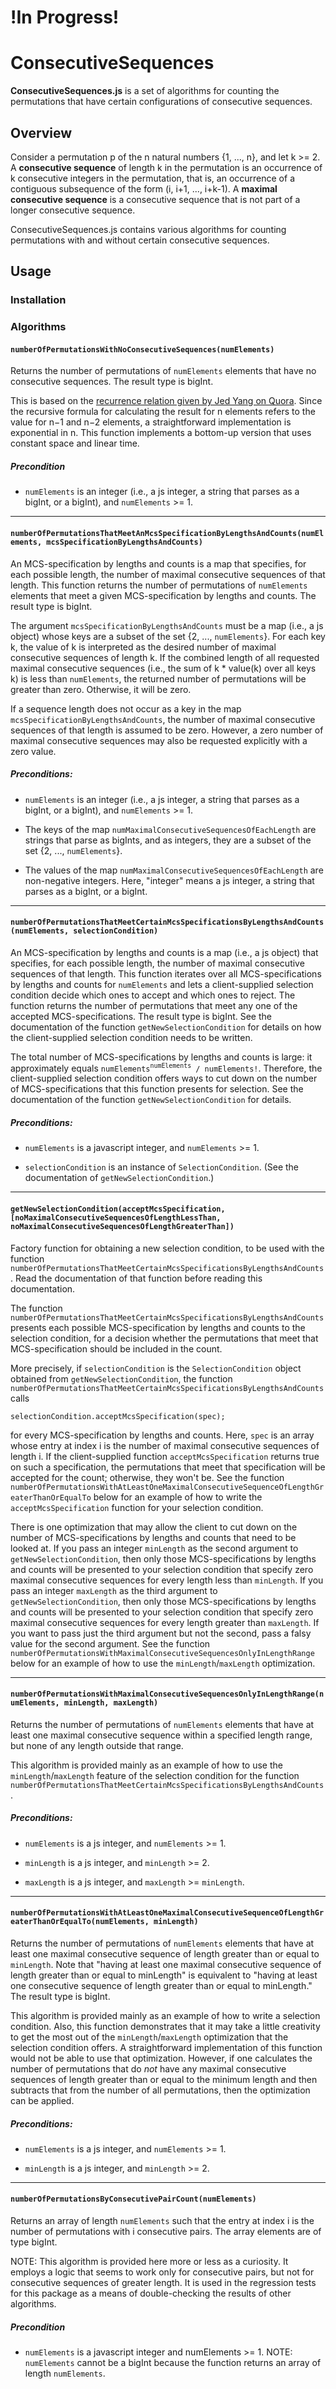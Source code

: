 # !In Progress!
# ConsecutiveSequences
**ConsecutiveSequences.js** is a set of algorithms for counting the permutations that 
have certain configurations of consecutive sequences.

## Overview
Consider a permutation p of the n natural numbers {1, ..., n}, and let k >= 2. A
**consecutive sequence** of length k in the permutation is an occurrence of k consecutive
integers in the permutation, that is, an occurrence of a contiguous subsequence of the
form (i, i+1, ..., i+k-1). A **maximal consecutive sequence** is a consecutive sequence
that is not part of a longer consecutive sequence.
 
ConsecutiveSequences.js contains various algorithms for counting permutations with and 
without certain consecutive sequences.

## Usage

### Installation

### Algorithms

#### `numberOfPermutationsWithNoConsecutiveSequences(numElements)`

Returns the number of permutations of `numElements` elements that have no consecutive sequences.
The result type is bigInt. 

This is based on the 
<a href="https://www.quora.com/What-is-the-probability-that-a-shuffled-music-album-will-have-at-least-two-songs-in-their-original-relative-consecutive-order" target="_blank">recurrence relation given by Jed Yang on Quora</a>. 
Since the recursive formula for calculating the result for n elements refers to the value for 
n&minus;1 and n&minus;2 elements, a straightforward implementation is exponential in n. This 
function implements a bottom-up version that uses constant space and linear time.
    
##### Precondition
 - `numElements` is an integer (i.e., a js integer, a string that parses as a bigInt, or a bigInt), and
`numElements` >= 1.

***

#### `numberOfPermutationsThatMeetAnMcsSpecificationByLengthsAndCounts(numElements, mcsSpecificationByLengthsAndCounts)`

An MCS-specification by lengths and counts is a map that specifies, for each possible length, the
number of maximal consecutive sequences of that length. This function returns the number of
permutations of `numElements` elements that meet a given MCS-specification by lengths and counts.
The result type is bigInt.

The argument `mcsSpecificationByLengthsAndCounts` must be a map (i.e., a js object) whose keys are 
a subset of the set {2, ..., `numElements`}. For each key k, the value of k is interpreted as the 
desired number of maximal consecutive sequences of length k. If the combined length of all requested 
maximal consecutive sequences (i.e., the sum of k * value(k) over all keys k) is less than `numElements`, 
the returned number of permutations will be greater than zero. Otherwise, it will be zero.

If a sequence length does not occur as a key in the map `mcsSpecificationByLengthsAndCounts`, the
number of maximal consecutive sequences of that length is assumed to be zero. However, a zero number of 
maximal consecutive sequences may also be requested explicitly with a zero value.

##### Preconditions:
- `numElements` is an integer (i.e., a js integer, a string that parses as a bigInt, or a bigInt), and
`numElements` >= 1.

- The keys of the map `numMaximalConsecutiveSequencesOfEachLength` are strings that parse as bigInts,
and as integers, they are a subset of the set {2, ..., `numElements`}.

- The values of the map `numMaximalConsecutiveSequencesOfEachLength` are non-negative integers. Here,
"integer" means a js integer, a string that parses as a bigInt, or a bigInt.

***

#### `numberOfPermutationsThatMeetCertainMcsSpecificationsByLengthsAndCounts(numElements, selectionCondition)`

An MCS-specification by lengths and counts is a map (i.e., a js object) that specifies, for each possible length,
the number of maximal consecutive sequences of that length. This function iterates over all MCS-specifications
by lengths and counts for `numElements` and lets a client-supplied selection condition decide which ones to accept
and which ones to reject. The function returns the number of permutations that meet any one of the accepted 
MCS-specifications. The result type is bigInt. See the documentation of the function `getNewSelectionCondition` 
for details on how the client-supplied selection condition needs to be written.

The total number of MCS-specifications by lengths and counts is large: it approximately equals 
`numElements`<sup>`numElements`</sup>` / numElements!`. Therefore, the client-supplied selection
condition offers ways to cut down on the number of MCS-specifications that this function presents for
selection. See the documentation of the function `getNewSelectionCondition` for details.

##### Preconditions:

 - `numElements` is a javascript integer, and `numElements` >= 1.

 - `selectionCondition` is an instance of `SelectionCondition`. (See the documentation of `getNewSelectionCondition`.)

***

#### `getNewSelectionCondition(acceptMcsSpecification, [noMaximalConsecutiveSequencesOfLengthLessThan, noMaximalConsecutiveSequencesOfLengthGreaterThan])`

Factory function for obtaining a new selection condition, to be used with the function
`numberOfPermutationsThatMeetCertainMcsSpecificationsByLengthsAndCounts`. Read the documentation
of that function before reading this documentation.

The function `numberOfPermutationsThatMeetCertainMcsSpecificationsByLengthsAndCounts` presents each possible
MCS-specification by lengths and counts to the selection condition, for a decision whether the permutations
that meet that MCS-specification should be included in the count.

More precisely, if `selectionCondition` is the `SelectionCondition` object obtained from `getNewSelectionCondition`,
the function `numberOfPermutationsThatMeetCertainMcsSpecificationsByLengthsAndCounts` calls

`selectionCondition.acceptMcsSpecification(spec);`

for every MCS-specification by lengths and counts. Here, `spec` is an array whose entry at index i is
the number of maximal consecutive sequences of length i. If the client-supplied function
`acceptMcsSpecification` returns true on such a specification, the permutations that meet that specification
will be accepted for the count; otherwise, they won't be. See the function
`numberOfPermutationsWithAtLeastOneMaximalConsecutiveSequenceOfLengthGreaterThanOrEqualTo` below for an
example of how to write the `acceptMcsSpecification` function for your selection condition.

There is one optimization that may allow the client to cut down on the number of MCS-specifications by
lengths and counts that need to be looked at. If you pass an integer `minLength` as the second argument to
`getNewSelectionCondition`, then only those MCS-specifications by lengths and counts will be presented to
your selection condition that specify zero maximal consecutive sequences for every length less than `minLength`.
If you pass an integer `maxLength` as the third argument to `getNewSelectionCondition`, then only those
MCS-specifications by lengths and counts will be presented to your selection condition that specify zero
maximal consecutive sequences for every length greater than `maxLength`. If you want to pass just the third
argument but not the second, pass a falsy value for the second argument. See the function
`numberOfPermutationsWithMaximalConsecutiveSequencesOnlyInLengthRange` below for an example of how to use
the `minLength`/`maxLength` optimization.

***

#### `numberOfPermutationsWithMaximalConsecutiveSequencesOnlyInLengthRange(numElements, minLength, maxLength)`

Returns the number of permutations of `numElements` elements that have at least one maximal consecutive
sequence within a specified length range, but none of any length outside that range.

This algorithm is provided mainly as an example of how to use the `minLength`/`maxLength` feature of
the selection condition for the function `numberOfPermutationsThatMeetCertainMcsSpecificationsByLengthsAndCounts`.

##### Preconditions:

 - `numElements` is a js integer, and `numElements` >= 1.

 - `minLength` is a js integer, and `minLength` >= 2.
 
 - `maxLength` is a js integer, and `maxLength` >= `minLength`.

***

#### `numberOfPermutationsWithAtLeastOneMaximalConsecutiveSequenceOfLengthGreaterThanOrEqualTo(numElements, minLength)`

Returns the number of permutations of `numElements` elements that have at least one maximal consecutive
sequence of length greater than or equal to `minLength`. Note that "having at least one maximal consecutive
sequence of length greater than or equal to minLength" is equivalent to "having at least one consecutive
sequence of length greater than or equal to minLength." The result type is bigInt.

This algorithm is provided mainly as an example of how to write a selection
condition.  Also, this function demonstrates that it may take a little creativity to 
get the most out of the `minLength`/`maxLength` optimization that the selection condition offers. 
A straightforward implementation of this function would not be able to use that optimization. 
However, if one calculates the number of permutations that do *not* have any maximal consecutive 
sequences of length greater than or equal to the minimum length and then subtracts that from the 
number of all permutations, then the optimization can be applied.

##### Preconditions:

 - `numElements` is a js integer, and `numElements` >= 1.

 - `minLength` is a js integer, and `minLength` >= 2.

***

#### `numberOfPermutationsByConsecutivePairCount(numElements)`

Returns an array of length `numElements` such that the entry at index i is the
number of permutations with i consecutive pairs. The array elements are of type bigInt.

NOTE: This algorithm is provided here more or less as a curiosity. It employs a logic
that seems to work only for consecutive pairs, but not for consecutive sequences of
greater length. It is used in the regression tests for this package as a means of
double-checking the results of other algorithms.

##### Precondition

- `numElements` is a javascript integer and numElements >= 1. NOTE: `numElements` cannot 
be a bigInt because the function returns an array of length `numElements`.

